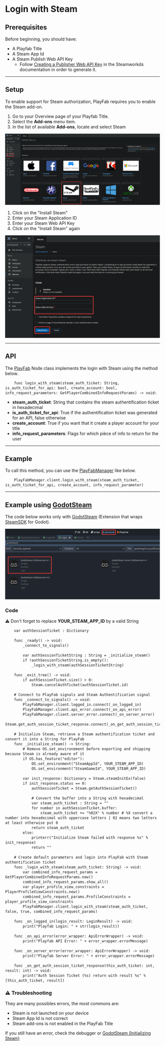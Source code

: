 # Login with Steam

## Prerequisites

Before beginning, you should have:
- A Playfab Title
- A Steam App Id
- A Steam Publish Web API Key
    - Follow [Creating a Publisher Web API Key](https://partner.steamgames.com/doc/webapi_overview/auth#create_publisher_key) in the Steamworkds documentation in order to generate it.

---

## Setup

To enable support for Steam authorization, PlayFab requires you to enable the Steam add-on.

1. Go to your Overview page of your Playfab Title.
2. Select the **Add-ons** menu item.
3. In the list of available **Add-ons**, locate and select Steam

![Login Steam Setup 1](/docs/images/login-steam-setup-1.png)

1. Click on the "Install Steam"
1. Enter your Steam Application ID
2. Enter your Steam Web API Key
3. Click on the "Install Steam" again
 
![Login Steam Setup 3](/docs/images/login-steam-setup-2.png)

---

## API

The [PlayFab](/addons/godot-playfab/PlayFab.gd) Node class implements the login with Steam using the method below.

```gdscript
    func login_with_steam(steam_auth_ticket: String, is_auth_ticket_for_api: bool, create_account: bool, info_request_parameters: GetPlayerCombinedInfoRequestParams) -> void:
```

- **steam_auth_ticket**: String that contains the steam authentification ticket in hexadecimal
- **is_auth_ticket_for_api**: True if the authentification ticket was generated for an API, false otherwise
- **create_account**: True if you want that it create a player account for your title
- **info_request_parameters**: Flags for which pièce of info to return for the user 

---

## Example

To call this method, you can use the [PlayFabManager](/addons/godot-playfab/PlayFabManager.gd) like below.

```gdscript
    PlayFabManager.client.login_with_steam(steam_auth_ticket, is_auth_ticket_for_api, create_account, info_request_parameter)
```

---

## Example using [GodotSteam](https://godotsteam.com/)

The code below works only with [GodotSteam](https://godotsteam.com/) (Extension that wraps [SteamSDK](https://partner.steamgames.com/downloads/list) for Godot).

![Login Steam Godot Installation](/docs/images/login-steam-godot-installation.png)

### Code

:warning: Don't forget to replace **YOUR_STEAM_APP_ID** by a valid String

```gdscript
    var authSessionTicket : Dictionary

    func _ready() -> void:
        _connect_to_signals()
    
        var authSessionTicketString : String = _initialize_steam()
        if !authSessionTicketString.is_empty():
            _login_with_steam(authSessionTicketString)
    
    func _exit_tree() -> void:
        if authSessionTicket.size() > 0:
            Steam.cancelAuthTicket(authSessionTicket.id)
        
    # Connect to PlayFab signals and Steam Authentification signal
    func _connect_to_signals() -> void:
        PlayFabManager.client.logged_in.connect(_on_logged_in)
        PlayFabManager.client.api_error.connect(_on_api_error)
        PlayFabManager.client.server_error.connect(_on_server_error)
        Steam.get_auth_session_ticket_response.connect(_on_get_auth_session_ticket_response)
    
    # Initialize Steam, retrieve a Steam authentification ticket and convert it into a String for PlayFab
    func _initialize_steam() -> String:
        # Remove OS.set_environement before exporting and shipping because Steam is already aware of it
        if OS.has_feature("editor"):
            OS.set_environment("SteamAppId", YOUR_STEAM_APP_ID)
            OS.set_environment("SteamGameId", YOUR_STEAM_APP_ID)
    
        var init_response: Dictionary = Steam.steamInitEx(false)
        if init_response.status == 0:
            authSessionTicket = Steam.getAuthSessionTicket()
    
            # Convert the buffer into a String with hexadecimal
            var steam_auth_ticket : String = ""
            for number in authSessionTicket.buffer:
                steam_auth_ticket += "%02X" % number # %X convert a number into hexadecimal with uppercase letters | 02 means two letters at least otherwise put 0
            return steam_auth_ticket
        else:
            printerr("Initialize Steam failed with response %s" % init_response)
            return ""
    
    # Create default parameters and login into PlayFab with Steam authentification ticket
    func _login_with_steam(steam_auth_ticket: String) -> void:
        var combined_info_request_params = GetPlayerCombinedInfoRequestParams.new()
        combined_info_request_params.show_all()
        var player_profile_view_constraints = PlayerProfileViewConstraints.new()
        combined_info_request_params.ProfileConstraints = player_profile_view_constraints
        PlayFabManager.client.login_with_steam(steam_auth_ticket, false, true, combined_info_request_params)
    
    func _on_logged_in(login_result: LoginResult) -> void:
        print("Playfab Login: " + str(login_result))
    
    func _on_api_error(error_wrapper: ApiErrorWrapper) -> void:
        print("Playfab API Error: " + error_wrapper.errorMessage)
    
    func _on_server_error(error_wrapper: ApiErrorWrapper) -> void:
        print("Playfab Server Error: " + error_wrapper.errorMessage)
    
    func _on_get_auth_session_ticket_response(this_auth_ticket: int, result: int) -> void:
        print("Auth Session Ticket (%s) return with result %s" % [this_auth_ticket, result])
```

### :warning: Troubleshooting

They are many possibles errors, the most commons are:
- Steam is not launched on your device
- Steam App Id is not correct
- Steam add-ons is not enabled in the PlayFab Title

If you still have an error, check the debugger or [GodotSteam (Initializing Steam)](https://godotsteam.com/tutorials/initializing/)
